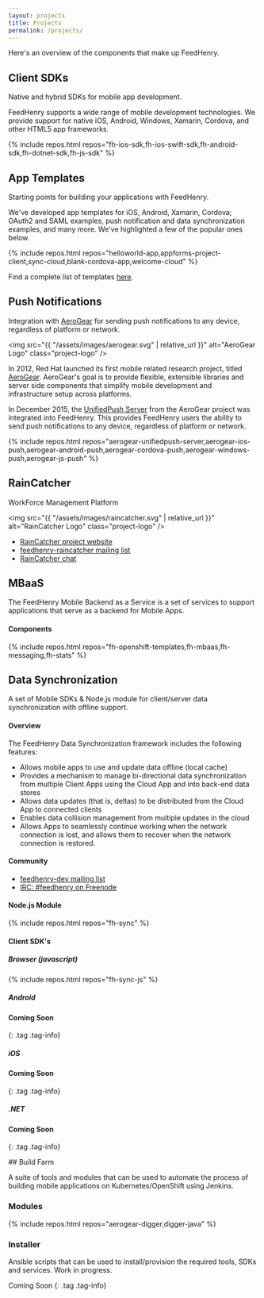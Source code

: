 ```yaml
---
layout: projects
title: Projects
permalink: /projects/
---
```


Here's an overview of the components that make up FeedHenry.

<div class="project-title" markdown="1">

## Client SDKs

Native and hybrid SDKs for mobile app development.

</div>

<div class="project-text" markdown="1">

FeedHenry supports a wide range of mobile development technologies. We provide
support for native iOS, Android, Windows, Xamarin, Cordova, and
other HTML5 app frameworks.

{% include repos.html repos="fh-ios-sdk,fh-ios-swift-sdk,fh-android-sdk,fh-dotnet-sdk,fh-js-sdk" %}

</div>



<div class="project-title" markdown="1">

##  App Templates

Starting points for building your applications with FeedHenry.

</div>

<div class="project-text" markdown="1">

We've developed app templates for iOS, Android, Xamarin, Cordova;
OAuth2 and SAML examples, push notification and data synchronization examples,
and many more. We've highlighted a few of the popular ones below.

{% include repos.html repos="helloworld-app,appforms-project-client,sync-cloud,blank-cordova-app,welcome-cloud" %}

Find a complete list of templates [here](https://github.com/feedhenry-templates/).
</div>



<div class="project-title" markdown="1">

## Push Notifications

Integration with [AeroGear] for sending push notifications to any device,
regardless of platform or network.

</div>

<div class="project-text" markdown="1">

<img src="{{ "/assets/images/aerogear.svg" | relative_url }}" alt="AeroGear Logo" class="project-logo" />

In 2012, Red Hat launched its first mobile related research project, titled
[AeroGear]. AeroGear's goal is to provide flexible, extensible libraries and
server side components that simplify mobile development and infrastructure setup
across platforms.

In December 2015, the [UnifiedPush Server] from the AeroGear project was
integrated into FeedHenry. This provides FeedHenry users the ability to
send push notifications to any device, regardless of platform or network.

[AeroGear]: https://www.aerogear.org/
[UnifiedPush Server]: https://aerogear.org/push

{% include repos.html repos="aerogear-unifiedpush-server,aerogear-ios-push,aerogear-android-push,aerogear-cordova-push,aerogear-windows-push,aerogear-js-push" %}

</div>

<div class="project-title" markdown="1">

## RainCatcher

WorkForce Management Platform

</div>

<div class="project-text" markdown="1">

<img src="{{ "/assets/images/raincatcher.svg" | relative_url }}" alt="RainCatcher Logo" class="project-logo" />

* [RainCatcher project website](http://raincatcher.feedhenry.io)
* [feedhenry-raincatcher mailing list](http://www.redhat.com/mailman/listinfo/feedhenry-raincatcher)
* [RainCatcher chat](https://gitter.im/FeedhenryRaincatcher/Lobby)

</div>

<div class="project-title" markdown="1">

## MBaaS

The FeedHenry Mobile Backend as a Service is a set of services to support applications that serve as a backend for Mobile Apps.

</div>

<div class="project-text" markdown="1">

#### Components

{% include repos.html repos="fh-openshift-templates,fh-mbaas,fh-messaging,fh-stats" %}


</div>

<div class="project-title" markdown="1">

## Data Synchronization

A set of Mobile SDKs & Node.js module for client/server data synchronization with offline support.

</div>

<div class="project-text" markdown="1">

#### Overview

The FeedHenry Data Synchronization framework includes the following features:

* Allows mobile apps to use and update data offline (local cache)
* Provides a mechanism to manage bi-directional data synchronization from multiple Client Apps using the Cloud App and into back-end data stores
* Allows data updates (that is, deltas) to be distributed from the Cloud App to connected clients
* Enables data collision management from multiple updates in the cloud
* Allows Apps to seamlessly continue working when the network connection is lost, and allows them to recover when the network connection is restored.

#### Community

* [feedhenry-dev mailing list](http://www.redhat.com/mailman/listinfo/feedhenry-dev)
* [IRC: #feedhenry on Freenode](irc://irc.freenode.net/feedhenry)


#### Node.js Module

{% include repos.html repos="fh-sync" %}

#### Client SDK's

##### Browser (javascript)

{% include repos.html repos="fh-sync-js" %}

##### Android

#### Coming Soon
{: .tag .tag-info}

##### iOS

#### Coming Soon
{: .tag .tag-info}

##### .NET

#### Coming Soon
{: .tag .tag-info}


</div>

<div class="project-title" markdown="1">
## Build Farm

A suite of tools and modules that can be used to automate the process of building mobile applications on Kubernetes/OpenShift using Jenkins.
</div>
<div class="project-text" markdown="1">

### Modules

{% include repos.html repos="aerogear-digger,digger-java" %}



### Installer 

Ansible scripts that can be used to install/provision the required tools, SDKs and services. Work in progress.

Coming Soon
{: .tag .tag-info}


</div>
